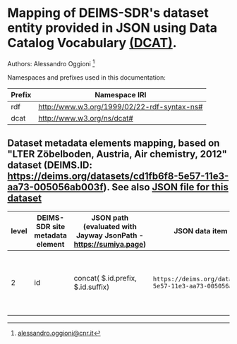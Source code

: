 # Mapping of DEIMS-SDR's dataset entity provided in JSON using Data Catalog Vocabulary [(DCAT)](https://semiceu.github.io/DCAT-AP/releases/3.0.0/).

Authors: Alessandro Oggioni [^1]
[^1]: alessandro.oggioni@cnr.it

Namespaces and prefixes used in this documentation:

| **Prefix** | **Namespace IRI** |
| ---------- | ----------------- |
| rdf | http://www.w3.org/1999/02/22-rdf-syntax-ns# |
| dcat | http://www.w3.org/ns/dcat# |

## Dataset metadata elements mapping, based on "LTER Zöbelboden, Austria, Air chemistry, 2012" dataset (DEIMS.ID: https://deims.org/datasets/cd1fb6f8-5e57-11e3-aa73-005056ab003f). See also [JSON file for this dataset](dataset.json)

| **level** | **DEIMS-SDR site metadata element** | **JSON path (evaluated with Jayway JsonPath - https://sumiya.page)** | **JSON data item example** | **RDF rendering** | **notes** |
| --------- | ----------------------------------- | -------------------------------------------------------------------- | -------------------------- | ----------------- | --------- |
| 2	| id | concat( \$.id.prefix, \$.id.suffix) | `https://deims.org/dataset/cd1fb6f8-5e57-11e3-aa73-005056ab003f` | `<https://deims.org/dataset/cd1fb6f8-5e57-11e3-aa73-005056ab003f> rdf:type dcat:Dataset`	| Only the ID is used, as the RDF correspondence of the dataset is provided by DAR or B2Share |
